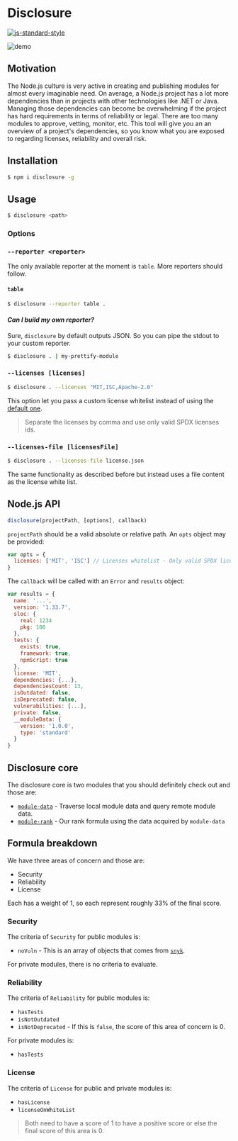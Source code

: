 # Disclosure
[![js-standard-style](https://img.shields.io/badge/code%20style-standard-brightgreen.svg?style=flat)](https://github.com/feross/standard)

![demo](https://cloud.githubusercontent.com/assets/6867996/15430360/f663685e-1e9c-11e6-96f9-241c3a8207b4.gif)
## Motivation

The Node.js culture is very active in creating and publishing modules for almost every imaginable need. On average, a Node.js project has a lot more dependencies than in projects with other technologies like .NET or Java. Managing those dependencies can become be overwhelming if the project has hard requirements in terms of reliability or legal. There are too many modules to approve, vetting, monitor, etc. This tool will give you an an overview of a project's dependencies, so you know what you are exposed to regarding licenses, reliability and overall risk.

## Installation
```bash
$ npm i disclosure -g
```

## Usage
```bash
$ disclosure <path>
```

### Options

### `--reporter <reporter>`

The only available reporter at the moment is `table`. More reporters should follow.

#### `table`
```bash
$ disclosure --reporter table .
```

#### _Can I build my own reporter?_
Sure, `disclosure` by default outputs JSON. So you can pipe the stdout to your custom reporter.

```bash
$ disclosure . | my-prettify-module
```

### `--licenses [licenses]`
```bash
$ disclosure . --licenses "MIT,ISC,Apache-2.0"
```

This option let you pass a custom license whitelist instead of using the [default one](https://github.com/yldio/module-rank/blob/master/lib/licenses-whitelist.js).

> Separate the licenses by comma and use only valid SPDX licenses ids.

### `--licenses-file [licensesFile]`
```bash
$ disclosure . --licenses-file license.json
```

The same functionality as described before but instead uses a file content as the license white list.

## Node.js API

```js
disclosure(projectPath, [options], callback)
```

`projectPath` should be a valid absolute or relative path. An `opts` object may be provided:

```js
var opts = {
  licenses: ['MIT', 'ISC'] // Licenses whitelist - Only valid SPDX licenses ids
}
```

The `callback` will be called with an `Error` and `results` object:

```js
var results = {
  name: '...',
  version: '1.33.7',
  sloc: {
    real: 1234
    pkg: 100
  },
  tests: {
    exists: true,
    framework: true,
    npmScript: true
  },
  license: 'MIT',
  dependencies: {...},
  dependenciesCount: 13,
  isOutdated: false,
  isDeprecated: false,
  vulnerabilities: [...],
  private: false,
  __moduleData: {
    version: '1.0.0',
    type: 'standard'
  }
}
```

## Disclosure core
The disclosure core is two modules that you should definitely check out and those are:

- [`module-data`](https://github.com/yldio/module-data) - Traverse local module data and query remote module data.
- [`module-rank`](https://github.com/yldio/module-rank) - Our rank formula using the data acquired by `module-data`

## Formula breakdown
We have three areas of concern and those are:

- Security
- Reliability
- License

Each has a weight of 1, so each represent roughly 33% of the final score.

### Security
The criteria of `Security` for public modules is:

- `noVuln` - This is an array of objects that comes from [`snyk`](https://snyk.io/).

For private modules, there is no criteria to evaluate.

### Reliability
The criteria of `Reliability` for public modules is:

- `hasTests`
- `isNotOutdated`
- `isNotDeprecated` - If this is `false`, the score of this area of concern is 0.

For private modules is:

- `hasTests`

### License
The criteria of `License` for public and private modules is:

- `hasLicense`
- `licenseOnWhiteList`

> Both need to have a score of 1 to have a positive score or else the final score of this area is 0.

